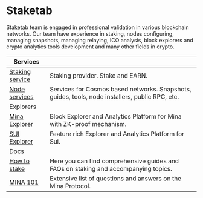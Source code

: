 # Staketab

<div align="left">

Staketab team is engaged in professional validation in various blockchain networks. Our team have experience in staking, nodes configuring, managing snapshots, managing relaying, ICO analysis, block explorers and crypto analytics tools development and many other fields in crypto.

</div>

| Services |  |
| ---  | --- |
| [Staking service][site-staking] | Staking provider. Stake and EARN. |
| [Node services][site-services] | Services for Cosmos based networks. Snapshots, guides, tools, node installers, public RPC, etc. |
| Explorers |
| [Mina Explorer][mina-explorer] | Block Explorer and Analytics Platform for Mina with ZK-proof mechanism. |
| [SUI Explorer][sui-explorer] | Feature rich Explorer and Analytics Platform for Sui. |
| Docs |
| [How to stake][site-docs] | Here you can find comprehensive guides and FAQs on staking and accompanying topics. |
| [MINA 101][site-minadocs] | Extensive list of questions and answers on the Mina Protocol. |

[site-staking]: https://staketab.com/
[site-services]: https://services.staketab.com/
[site-docs]: https://docs.staketab.com/
[site-minadocs]: https://minadocs.staketab.com/
[sui-explorer]: https://suiscan.xyz/
[mina-explorer]: https://mina.staketab.com/
[git]: https://github.com/Staketab
[twitter]: https://twitter.com/staketab
